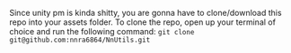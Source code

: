 Since unity pm is kinda shitty, you are gonna have to clone/download this repo into your assets folder.
To clone the repo, open up your terminal of choice and run the following command:
`git clone git@github.com:nnra6864/NnUtils.git`
